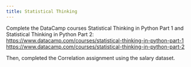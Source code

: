 ```yaml
---
title: Statistical Thinking
---
```


Complete the DataCamp courses Statistical Thinking in Python Part 1 and Statistical Thinking in Python Part 2:
https://www.datacamp.com/courses/statistical-thinking-in-python-part-1
https://www.datacamp.com/courses/statistical-thinking-in-python-part-2

Then, completed the Correlation assignment using the salary dataset.
